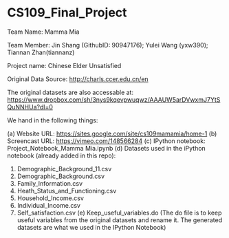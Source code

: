 # CS109_Final_Project

Team Name: Mamma Mia

Team Member: Jin Shang (GithubID: 90947176); Yulei Wang (yxw390); Tiannan Zhan(tiannanz)

Project name: Chinese Elder Unsatisfied



Original Data Source: http://charls.ccer.edu.cn/en

The original datasets are also accessable at: https://www.dropbox.com/sh/3nys9kqevpwuqwz/AAAUW5arDVwxmJ7YtSQuNNHUa?dl=0


We hand in the following things:

(a) Website URL: https://sites.google.com/site/cs109mamamia/home-1
(b) Screencast URL: https://vimeo.com/148566284
(c) IPython notebook: Project_Notebook_Mamma Mia.ipynb
(d) Datasets used in the iPython notebook (already added in this repo): 
1. Demographic_Background_11.csv
2. Demographic_Background.csv
3. Family_Information.csv
4. Heath_Status_and_Functioning.csv
5. Household_Income.csv
6. Individual_Income.csv
7. Self_satisfaction.csv
(e) Keep_useful_variables.do (The do file is to keep useful variables from the original datasets and rename it. The generated datasets are what we used in the IPython Notebook)


